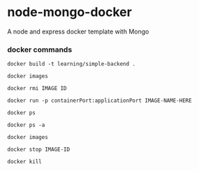 # node-mongo-docker

A node and express docker template with Mongo

### docker commands

`docker build -t learning/simple-backend . `

`docker images`

`docker rmi IMAGE ID`

`docker run -p containerPort:applicationPort IMAGE-NAME-HERE `

`docker ps`

`docker ps -a`

`docker images`

`docker stop IMAGE-ID`

`docker kill`
